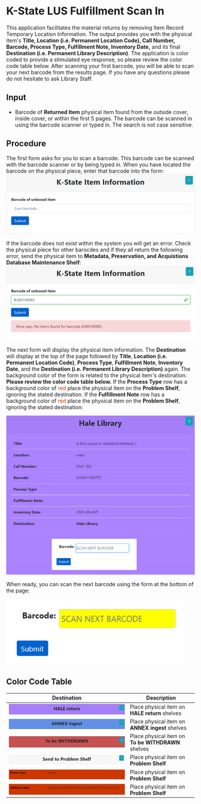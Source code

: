 # K-State LUS Fulfillment Scan In

This application facilitates the material returns by removing Item Record Temporary Location Information. The output provides you with the physical item's **Title, Location (i.e. Permanent Location Code), Call Number, Barcode, Process Type, Fulfillment Note, Inventory Date,** and its final **Destination (i.e. Permanent Library Description)**.  The application is color coded to provide a stimulated eye response, so please review the color code table below.  After scanning your first barcode, you will be able to scan your next barcode from the results page.  If you have any questions please do not hesitate to ask Library Staff.

## Input
* Barcode of **Returned Item** physical item found from the outside cover, inside cover, or within the first 5 pages.  The barcode can be scanned in using the barcode scanner or typed in.  The search is not case sensitive.  

## Procedure
The first form asks for you to scan a barcode.  This barcode can be scanned with the barcode scanner or by being typed in.  When you have located the barcode on the physical piece, enter that barcode into the form:
![Screenshot of grima form](images/DisplayItem-out0.PNG)

If the barcode does not exist within the system you will get an error.  Check the physical piece for other barocdes and if they all return the following error, send the physical item to **Metadata, Preservation, and Acquistions Database Maintenance Shelf**:
![Screenshot of grima form](images/DisplayItem-out1.PNG)

The next form will display the physical item information.  The **Destination** will display at the top of the page followed by **Title**, **Location (i.e. Permanent Location Code)**, **Process Type**, **Fulfillment Note**, **Inventory Date**, and the **Destination (i.e. Permanent Library Description)** again.  The background color of the form is related to the physical item's destination.  **Please review the color code table below.**  If the **Process Type** row has a background color of <span style="color:#cd3700">red</span> place the physical item on the **Problem Shelf**, ignoring the stated destination.  If the **Fulfillment Note** row has a background color of <span style="color:#cd3700">red</span> place the physical item on the **Problem Shelf**, ignoring the stated destination:

![Screenshot of grima form](images/DisplayItem-out2.PNG)

When ready, you can scan the next barcode using the form at the bottom of the page:

![Screenshot of grima form](images/DisplayItem-out3.PNG)

## Color Code Table

|Destination|Description|
|---|---|
|![Screenshot of grima form](images/DisplayItem-out4.PNG)|Place physical item on **HALE return** shelves|
|![Screenshot of grima form](images/DisplayItem-out6.PNG)|Place physical item on **ANNEX ingest** shelves|
|![Screenshot of grima form](images/DisplayItem-out5.PNG)|Place physical item on **To be WITHDRAWN** shelves|
|![Screenshot of grima form](images/DisplayItem-out9.PNG)|Place physical item on **Problem Shelf**|
|![Screenshot of grima form](images/DisplayItem-out7.PNG)|Place physical item on **Problem Shelf**|
|![Screenshot of grima form](images/DisplayItem-out8.PNG)|Place physical item on **Problem Shelf**|
